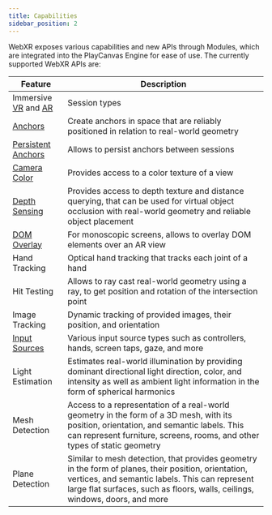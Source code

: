 ```yaml
---
title: Capabilities
sidebar_position: 2
---
```


WebXR exposes various capabilities and new APIs through Modules, which are integrated into the PlayCanvas Engine for ease of use. The currently supported WebXR APIs are:

| Feature              | Description |
|----------------------|-------------|
| Immersive [VR][1] and [AR][2] | Session types |
| [Anchors][4]         | Create anchors in space that are reliably positioned in relation to real-world geometry |
| [Persistent Anchors][5] | Allows to persist anchors between sessions |
| [Camera Color][6]    | Provides access to a color texture of a view |
| [Depth Sensing][8]        | Provides access to depth texture and distance querying, that can be used for virtual object occlusion with real-world geometry and reliable object placement |
| [DOM Overlay][7]     | For monoscopic screens, allows to overlay DOM elements over an AR view |
| Hand Tracking        | Optical hand tracking that tracks each joint of a hand |
| Hit Testing          | Allows to ray cast real-world geometry using a ray, to get position and rotation of the intersection point |
| Image Tracking       | Dynamic tracking of provided images, their position, and orientation |
| [Input Sources][3]   | Various input source types such as controllers, hands, screen taps, gaze, and more |
| Light Estimation     | Estimates real-world illumination by providing dominant directional light direction, color, and intensity as well as ambient light information in the form of spherical harmonics |
| Mesh Detection       | Access to a representation of a real-world geometry in the form of a 3D mesh, with its position, orientation, and semantic labels. This can represent furniture, screens, rooms, and other types of static geometry |
| Plane Detection      | Similar to mesh detection, that provides geometry in the form of planes, their position, orientation, vertices, and semantic labels. This can represent large flat surfaces, such as floors, walls, ceilings, windows, doors, and more |

[1]: /user-manual/xr/vr/
[2]: /user-manual/xr/ar/
[3]: /user-manual/xr/input-sources/
[4]: /user-manual/xr/ar/anchors/
[5]: /user-manual/xr/ar/anchors/#persistence
[6]: /user-manual/xr/ar/camera-color/
[7]: /user-manual/xr/ar/dom-overlay/
[8]: /user-manual/xr/ar/depth-sensing/
